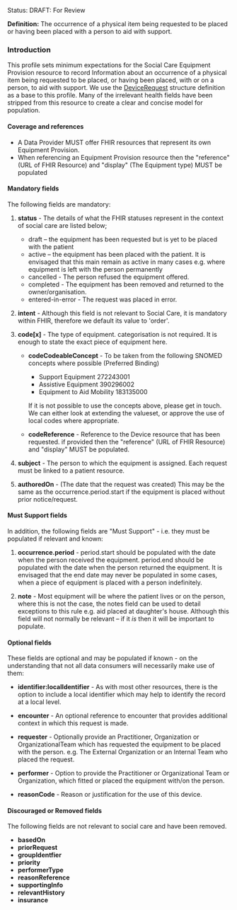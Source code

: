 Status: DRAFT: For Review

**Definition:** The occurrence of a physical item being requested to be placed or having been placed with a person to aid with support.

### **Introduction**

This profile sets minimum expectations for the Social Care Equipment Provision resource to record Information about an occurrence of a physical item being requested to be placed, or having been placed, with or on a person, to aid with support. We use the [DeviceRequest](https://hl7.org/fhir/R4/devicerequest.html) structure definition as a base to this profile. Many of the irrelevant health fields have been stripped from this resource to create a clear and concise model for population. 

#### **Coverage and references**

- A Data Provider MUST offer FHIR resources that represent its own Equipment Provision. 
- When referencing an Equipment Provision resource then the "reference" (URL of FHIR Resource) and "display" (The Equipment type) MUST be populated

#### **Mandatory fields**
The following fields are mandatory:

1. **status** - The details of what the FHIR statuses represent in the context of social care are listed below;

   - draft – the equipment has been requested but is yet to be placed with the patient
   - active – the equipment has been placed with the patient. It is envisaged that this main remain as active in many cases e.g. where equipment is left with the person permanently
   - cancelled - The person refused the equipment offered.
   - completed - The equipment has been removed and returned to the owner/organisation. 
   - entered-in-error - The request was placed in error.

2. **intent** - Although this field is not relevant to Social Care, it is mandatory within FHIR, therefore we default its value to 'order'.

3. **code[x]** - The type of equipment. categorisation is not required. It is enough to state the exact piece of equipment here. 
   - **codeCodeableConcept** - To be taken from the following SNOMED concepts where possible (Preferred Binding) 

      - Support Equipment 272243001
      - Assistive Equipment 390296002
      - Equipment to Aid Mobility 183135000

      If it is not possible to use the concepts above, please get in touch. We can either look at extending the valueset, or approve the use of local codes where appropriate.

   - **codeReference** - Reference to the Device resource that has been requested. if provided then the "reference" (URL of FHIR Resource) and "display" MUST be populated.    

4. **subject** - The person to which the equipment is assigned. Each request must be linked to a patient resource.

5. **authoredOn** - (The date that the request was created) This may be the same as the occurrence.period.start if the equipment is placed without prior notice/request.

#### **Must Support fields**
In addition, the following fields are "Must Support" - i.e. they must be populated if relevant and known:

1. **occurrence.period** - period.start should be populated with the date when the person received the equipment. period.end should be populated with the date when the person returned the equipment. It is envisaged that the end date may never be populated in some cases, when a piece of equipment is placed with a person indefinitely. 

2. **note** - Most equipment will be where the patient lives or on the person, where this is not the case, the notes field can be used to detail exceptions to this rule e.g. aid placed at daughter's house. Although this field will not normally be relevant – if it *is* then it will be important to populate.

#### **Optional fields**
These fields are optional and may be populated if known - on the understanding that not all data consumers will necessarily make use of them:

- **identifier:localIdentifier** - As with most other resources, there is the option to include a local identifier which may help to identify the record at a local level.

- **encounter** - An optional reference to encounter that provides additional context in which this request is made.

- **requester** - Optionally provide an Practitioner, Organization or OrganizationalTeam which has requested the equipment to be placed with the person. e.g. The External Organization or an Internal Team who placed the request.

- **performer** - Option to provide the Practitioner or Organizational Team or Organization, which fitted or placed the equipment with/on the person.

- **reasonCode** - Reason or justification for the use of this device.

#### **Discouraged or Removed fields**
The following fields are not relevant to social care and have been removed.
    
- **basedOn**  
- **priorRequest** 
- **groupIdentfier**
- **priority** 
- **performerType**
- **reasonReference**
- **supportingInfo**
- **relevantHistory**
- **insurance**